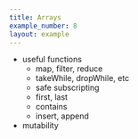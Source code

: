 ```yaml
---
title: Arrays
example_number: 8
layout: example
---
```



- useful functions
  - map, filter, reduce
  - takeWhile, dropWhile, etc
  - safe subscripting
  - first, last
  - contains
  - insert, append
- mutability